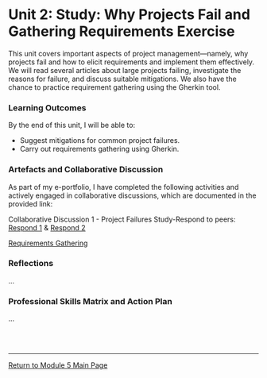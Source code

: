 
# Unit 2: Study: Why Projects Fail and Gathering Requirements Exercise

This unit covers important aspects of project management—namely, why projects fail and how to elicit requirements and implement them effectively. 
We will read several articles about large projects failing, investigate the reasons for failure, and discuss suitable mitigations. 
We also have the chance to practice requirement gathering using the Gherkin tool.

### Learning Outcomes
By the end of this unit, I will be able to:
 - Suggest mitigations for common project failures.
 - Carry out requirements gathering using Gherkin.

### Artefacts and Collaborative Discussion 
As part of my e-portfolio, I have completed the following activities and actively engaged in collaborative discussions, which are documented in the provided link:

Collaborative Discussion 1 - Project Failures Study-Respond to peers: [Respond 1](SEPM_Unit02_Respond1.pdf) & [Respond 2](SEPM_Unit02_Respond2.pdf)

[Requirements Gathering](SEPM_Unit02_Seminar.md)

### Reflections
...

### Professional Skills Matrix and Action Plan
...

<br><br>

---

[Return to Module 5 Main Page](SEPM_main.md)
